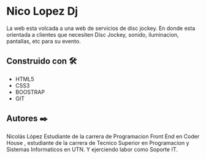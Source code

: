 
#  Nico Lopez Dj


La web esta volcada a una web de servicios de disc jockey. En donde esta orientada a clientes que necesiten Disc Jockey, sonido, iluminacion, pantallas, etc para su evento.

##  Construido con 🛠️

* HTML5
* CSS3
* BOOSTRAP
* GIT

##  Autores ✒️
Nicolás López
Estudiante de  la carrera de Programacion Front End en Coder House , estudiante de la carrera de Tecnico Superior en Programacion y Sistemas Informaticos en UTN. Y ejerciendo labor como Soporte IT.
